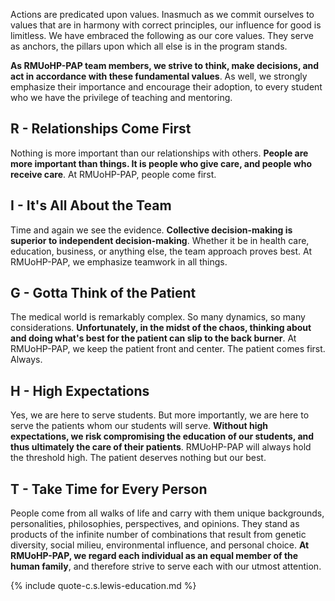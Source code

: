 
Actions are predicated upon values. Inasmuch as we commit ourselves to values that are in harmony with correct principles, our influence for good is limitless. <span class="highlight">We have embraced the following as our core values. They serve as anchors, the pillars upon which all else is in the program stands</span>.

**As RMUoHP-PAP team members, we strive to think, make decisions, and act in accordance with these fundamental values**. As well, <span class="highlight">we strongly emphasize their importance and encourage their adoption, to every student</span> who we have the privilege of teaching and mentoring. 

## <span class="highlight-rgt">R</span> - Relationships Come First

Nothing is more important than our relationships with others. **People are more important than things. It is people who give care, and people who receive care**. <span class="highlight">At RMUoHP-PAP, people come first</span>.

## <span class="highlight-ih">I</span> - It's All About the Team

Time and again we see the evidence. **Collective decision-making is superior to independent decision-making**. Whether it be in health care, education, business, or anything else, the team approach proves best. <span class="highlight">At RMUoHP-PAP, we emphasize teamwork in all things</span>.

## <span class="highlight-rgt">G</span> - Gotta Think of the Patient

The medical world is remarkably complex. So many dynamics, so many considerations. **Unfortunately, in the midst of the chaos, thinking about and doing what's best for the patient can slip to the back burner**. <span class="highlight">At RMUoHP-PAP, we keep the patient front and center. The patient comes first</span>. <span class="highlight">Always</span>. 

## <span class="highlight-ih">H</span> - High Expectations

Yes, we are here to serve students. But more importantly, we are here to serve the patients whom our students will serve. **Without high expectations, we risk compromising the education of our students, and thus ultimately the care of their patients**. <span class="highlight">RMUoHP-PAP will always hold the threshold high. The patient deserves nothing but our best</span>.

## <span class="highlight-rgt">T</span> - Take Time for Every Person

People come from all walks of life and carry with them unique backgrounds, personalities, philosophies, perspectives, and opinions. They stand as products of the infinite number of combinations that result from genetic diversity, social milieu, environmental influence, and personal choice. **At RMUoHP-PAP, we regard each individual as an equal member of the human family**, <span class="highlight">and therefore strive to serve each with our utmost attention</span>.

{% include quote-c.s.lewis-education.md %}